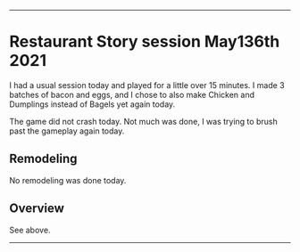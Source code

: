 
***

# Restaurant Story session May136th 2021

I had a usual session today and played for a little over 15 minutes. I made 3 batches of bacon and eggs, and I chose to also make Chicken and Dumplings instead of Bagels yet again today.

The game did not crash today. Not much was done, I was trying to brush past the gameplay again today.

## Remodeling

No remodeling was done today.

## Overview

See above.

***
